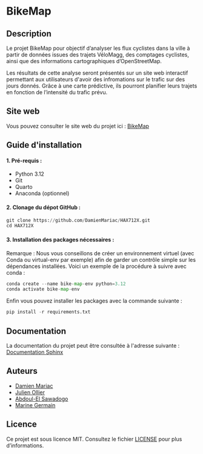 # BikeMap

## Description

Le projet BikeMap pour objectif d’analyser les flux cyclistes dans la ville à partir de données issues des trajets VéloMagg, des comptages cyclistes, ainsi que des informations cartographiques d’OpenStreetMap.

Les résultats de cette analyse seront présentés sur un site web interactif permettant aux utilisateurs d'avoir des infromations sur le trafic sur des jours donnés. Grâce à une carte prédictive, ils pourront planifier leurs trajets en fonction de l’intensité du trafic prévu.

## Site web
Vous pouvez consulter le site web du projet ici : [BikeMap](https://damienmariac.github.io/HAX712X/)

## Guide d'installation 

#### 1. Pré-requis :
- Python 3.12
- Git
- Quarto
- Anaconda (optionnel)

#### 2. Clonage du dépot GitHub : 
   
``` python
git clone https://github.com/DamienMariac/HAX712X.git
cd HAX712X
```
#### 3. Installation des packages nécessaires : 

Remarque : Nous vous conseillons de créer un environnement virtuel (avec Conda ou virtual-env par exemple) afin de garder un contrôle simple sur les dépendances installées. 
Voici un exemple de la procédure à suivre avec conda : 

``` python
conda create --name bike-map-env python=3.12
conda activate bike-map-env
```
Enfin vous pouvez installer les packages avec la commande suivante : 
``` python
pip install -r requirements.txt
```

## Documentation 

La documentation du projet peut être consultée à l'adresse suivante : [Documentation Sphinx](./_build/index.html)

## Auteurs
- [Damien Mariac](https://github.com/DamienMariac/)
- [Julien Ollier](https://github.com/JulienOllier)
- [Abdoul-El Sawadogo](https://github.com/Kader43)
- [Marine Germain](https://github.com/mgermain12)

## Licence  
Ce projet est sous licence MIT. 
Consultez le fichier [LICENSE](LICENSE) pour plus d’informations.  
